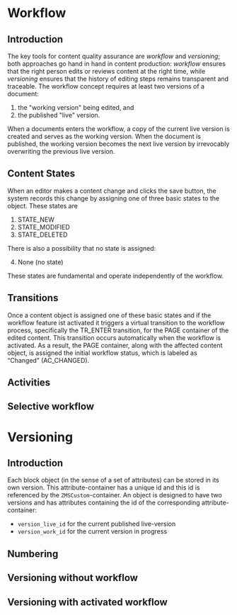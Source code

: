 # Workflow

## Introduction

The key tools for content quality assurance are _workflow_ and _versioning_; 
both approaches go hand in hand in content production: _workflow_ ensures that 
the right person edits or reviews content at the right time, while _versioning_ 
ensures that the history of editing steps remains transparent and traceable.
The workflow concept requires at least two versions of a document:  

1. the "working version" being edited, and
2. the published "live" version.

When a documents enters the workflow, a copy of the current live version is created 
and serves as the working version.  When the document is published, the working 
version becomes the next live version by irrevocably overwriting the previous 
live version.

## Content States
When an editor makes a content change and clicks the save button, 
the system records this change by assigning one of three basic states to the object. 
These states are 

1. STATE_NEW
2. STATE_MODIFIED
3. STATE_DELETED

There is also a possibility that no state is assigned: 

4. None (no state)

These states are fundamental and operate independently of the workflow.

## Transitions

Once a content object is assigned one of these basic states and if the workflow 
feature ist activated it triggers  a virtual transition to the workflow process, 
specifically the TR_ENTER transition, for the PAGE container of the edited content. 
This transition occurs automatically when the workflow is activated. As a result, the PAGE container, along with the 
affected content object, is assigned the initial workflow status, which is labeled 
as “Changed” (AC_CHANGED).


## Activities


## Selective workflow

# Versioning

## Introduction

Each block object (in the sense of a set of attributes) can be stored in its own version.
This attribute-container has a unique id and this id is referenced by the `ZMSCustom`-container.
An object is designed to have two versions and has attributes containing the id of the corresponding attribute-container:
* `version_live_id` for the current published live-version
* `version_work_id` for the current version in progress
## Numbering
## Versioning without workflow
## Versioning with activated workflow